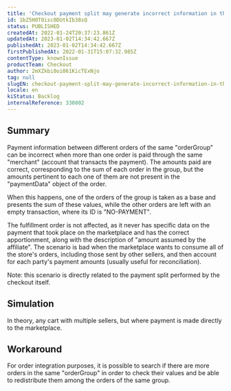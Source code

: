 ```yaml
---
title: 'Checkout payment split may generate incorrect information in the ''paymentData'' of orders (NO-PAYMENT)'
id: 1bZ5H0T0isc0DUtkIb38sQ
status: PUBLISHED
createdAt: 2022-01-24T20:37:23.861Z
updatedAt: 2023-01-02T14:34:42.667Z
publishedAt: 2023-01-02T14:34:42.667Z
firstPublishedAt: 2022-01-31T15:07:32.985Z
contentType: knownIssue
productTeam: Checkout
author: 2mXZkbi0oi061KicTExNjo
tag: null
slugEN: checkout-payment-split-may-generate-incorrect-information-in-the-paymentdata
locale: en
kiStatus: Backlog
internalReference: 330802
---
```


## Summary


Payment information between different orders of the same "orderGroup" can be incorrect when more than one order is paid through the same "merchant" (account that transacts the payment). The amounts paid are correct, corresponding to the sum of each order in the group, but the amounts pertinent to each one of them are not present in the "paymentData" object of the order.

When this happens, one of the orders of the group is taken as a base and presents the sum of these values, while the other orders are left with an empty transaction, where its ID is "NO-PAYMENT".

The fulfillment order is not affected, as it never has specific data on the payment that took place on the marketplace and has the correct apportionment, along with the description of "amount assumed by the affiliate". The scenario is bad when the marketplace wants to consume all of the store's orders, including those sent by other sellers, and then account for each party's payment amounts (usually useful for reconciliation).

Note: this scenario is directly related to the payment split performed by the checkout itself.



## Simulation


In theory, any cart with multiple sellers, but where payment is made directly to the marketplace.



## Workaround


For order integration purposes, it is possible to search if there are more orders in the same "orderGroup" in order to check their values and be able to redistribute them among the orders of the same group.

